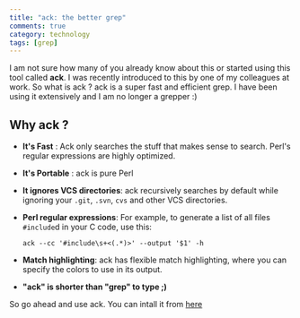 ```yaml
---
title: "ack: the better grep"
comments: true
category: technology
tags: [grep]
---
```

I am not sure how many of you already know about this or started using this tool called **ack**. I was recently introduced to this by one of my colleagues at work. So what is ack ? ack is a super fast and efficient grep. I have been using it extensively and I am no longer a grepper :)

## Why ack ?

* **It's Fast** : Ack only searches the stuff that makes sense to search. Perl's regular expressions are highly optimized.
* **It's Portable** : ack is pure Perl
* **It ignores VCS directories**: ack recursively searches by default while ignoring your `.git`, `.svn`, `cvs` and other VCS directories.
* **Perl regular expressions**: For example, to generate a list of all files `#include`d in your C code, use this:
    
    `ack --cc '#include\s+<(.*)>' --output '$1' -h`
* **Match highlighting**: ack has flexible match highlighting, where you can specify the colors to use in its output.
* **\"ack\" is shorter than \"grep\" to type ;)**

So go ahead and use ack. You can intall it from [here](http://betterthangrep.com/install/) 



